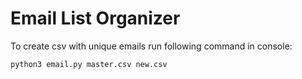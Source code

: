# Email List Organizer

To create csv with unique emails run following command in console:
```
python3 email.py master.csv new.csv
```